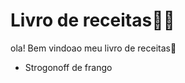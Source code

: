 # Livro de receitas:man_cook:

ola! Bem vindoao meu livro de receitas:wave:

- Strogonoff de frango 

